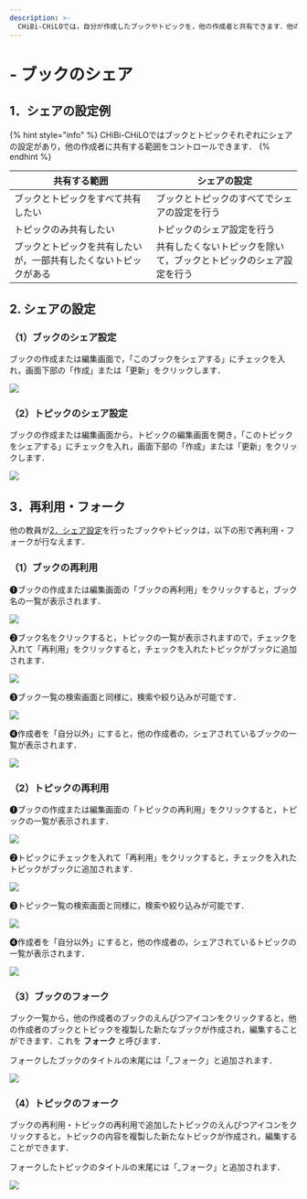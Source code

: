 ```yaml
---
description: >-
  CHiBi-CHiLOでは，自分が作成したブックやトピックを，他の作成者と共有できます．他の作成者は，それらを再利用したり，複製して新たなブック・トピックを作成することができます．
---
```


# - ブックのシェア

## 1．シェアの設定例

{% hint style="info" %}
CHiBi-CHiLOではブックとトピックそれぞれにシェアの設定があり，他の作成者に共有する範囲をコントロールできます．
{% endhint %}

| 共有する範囲                           | シェアの設定                            |
| -------------------------------- | --------------------------------- |
| ブックとトピックをすべて共有したい                | ブックとトピックのすべてでシェアの設定を行う            |
| トピックのみ共有したい                      | トピックのシェア設定を行う                     |
| ブックとトピックを共有したいが，一部共有したくないトピックがある | 共有したくないトピックを除いて，ブックとトピックのシェア設定を行う |

## 2. シェアの設定

### （1）ブックのシェア設定

ブックの作成または編集画面で，「このブックをシェアする」にチェックを入れ，画面下部の「作成」または「更新」をクリックします．

![](<../.gitbook/assets/book-share_01.png>)

### （2）トピックのシェア設定

ブックの作成または編集画面から，トピックの編集画面を開き，「このトピックをシェアする」にチェックを入れ，画面下部の「作成」または「更新」をクリックします．

![](<../.gitbook/assets/book-share_02.png>)

## 3．再利用・フォーク

他の教員が[2．シェア設定](share.md#2-sheano)を行ったブックやトピックは，以下の形で再利用・フォークが行なえます．

### （1）ブックの再利用

❶ブックの作成または編集画面の「ブックの再利用」をクリックすると，ブック名の一覧が表示されます．

![](<../.gitbook/assets/book-share_03.png>)

❷ブック名をクリックすると，トピックの一覧が表示されますので，チェックを入れて「再利用」をクリックすると，チェックを入れたトピックがブックに追加されます．

![](<../.gitbook/assets/book-share_04.png>)

❸ブック一覧の検索画面と同様に，検索や絞り込みが可能です．

![](<../.gitbook/assets/book-share_05.png>)

❹作成者を「自分以外」にすると，他の作成者の，シェアされているブックの一覧が表示されます．

![](<../.gitbook/assets/book-share_06.png>)

### （2）トピックの再利用

❶ブックの作成または編集画面の「トピックの再利用」をクリックすると，トピックの一覧が表示されます．

![](<../.gitbook/assets/book-share_07.png>)

❷トピックにチェックを入れて「再利用」をクリックすると，チェックを入れたトピックがブックに追加されます．

![](<../.gitbook/assets/book-share_08.png>)

❸トピック一覧の検索画面と同様に，検索や絞り込みが可能です．

![](<../.gitbook/assets/book-share_09.png>)

❹作成者を「自分以外」にすると，他の作成者の，シェアされているトピックの一覧が表示されます．

![](<../.gitbook/assets/book-share_10.png>)

### （3）ブックのフォーク

ブック一覧から，他の作成者のブックのえんぴつアイコン<img src="../.gitbook/assets/pencil.png" alt="" data-size="line">をクリックすると，他の作成者のブックとトピックを複製した新たなブックが作成され，編集することができます．これを **フォーク** と呼びます．

フォークしたブックのタイトルの末尾には「\_フォーク」と追加されます．

![](<../.gitbook/assets/book-share_11.png>)

### （4）トピックのフォーク

ブックの再利用・トピックの再利用で追加したトピックのえんぴつアイコン<img src="../.gitbook/assets/pencil.png" alt="" data-size="line">をクリックすると，トピックの内容を複製した新たなトピックが作成され，編集することができます．

フォークしたトピックのタイトルの末尾には「\_フォーク」と追加されます．

![](<../.gitbook/assets/book-share_12.png>)
